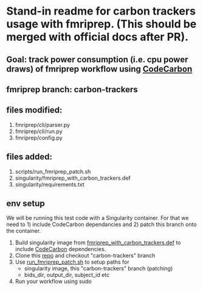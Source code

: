 # Stand-in readme for carbon trackers usage with fmriprep. (This should be merged with official docs after PR). 

## Goal: track power consumption (i.e. cpu power draws) of fmriprep workflow using [CodeCarbon](https://mlco2.github.io/codecarbon/index.html)

## fmriprep branch: carbon-trackers

## files modified:
1. fmriprep/cli/parser.py
2. fmriprep/cli/run.py
3. fmriprep/config.py

## files added:
1. scripts/run_fmriprep_patch.sh
2. singularity/fmriprep_with_carbon_trackers.def
3. singularity/requirements.txt

## env setup
We will be running this test code with a Singularity container. For that we need to 1) include CodeCarbon dependancies and 2) patch this branch onto the container. 

1. Build singularity image from [fmriprep_with_carbon_trackers.def](./fmriprep_with_carbon_trackers.def) to include [CodeCarbon](https://mlco2.github.io/codecarbon/index.html) dependencies. 
2. Clone this [repo](https://github.com/nikhil153/fmriprep/tree/carbon-trackers) and checkout "carbon-trackers" branch
3. Use [run_fmriprep_patch.sh](../scripts/run_fmriprep_patch.sh) to setup paths for
    - singularity image, this "carbon-trackers" branch (patching)
    - bids_dir, output_dir, subject_id etc 
4. Run your workflow using sudo

```example cmd: sudo ./run_fmriprep_patch.sh /path/to/bids_dir /path/ouput_dir <subject_id> 
```